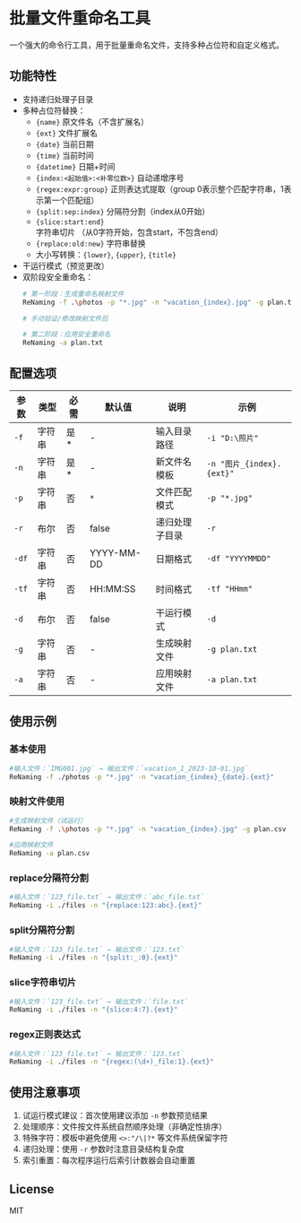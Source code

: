 # 批量文件重命名工具

一个强大的命令行工具，用于批量重命名文件，支持多种占位符和自定义格式。

## 功能特性

- 支持递归处理子目录
- 多种占位符替换：
  - `{name}` 原文件名（不含扩展名）
  - `{ext}` 文件扩展名
  - `{date}` 当前日期
  - `{time}` 当前时间
  - `{datetime}` 日期+时间
  - `{index:<起始值>:<补零位数>}` 自动递增序号
  - `{regex:expr:group}` 正则表达式提取（group 0表示整个匹配字符串，1表示第一个匹配组）
  - `{split:sep:index}` 分隔符分割（index从0开始）
  - `{slice:start:end}` 字符串切片 （从0字符开始，包含start，不包含end）
  - `{replace:old:new}` 字符串替换
  - 大小写转换：`{lower}`, `{upper}`, `{title}`
- 干运行模式（预览更改）
- 双阶段安全重命名：
  ```bash
  # 第一阶段：生成重命名映射文件
  ReNaming -f .\photos -p "*.jpg" -n "vacation_{index}.jpg" -g plan.txt
  
  # 手动验证/修改映射文件后

  # 第二阶段：应用安全重命名
  ReNaming -a plan.txt

## 配置选项

| 参数        | 类型   | 必需 | 默认值       | 说明                                  | 示例                      |
|-------------|--------|------|--------------|---------------------------------------|---------------------------|
| `-f`        | 字符串 | 是*  | -            | 输入目录路径                          | `-i "D:\照片"`           |
| `-n`        | 字符串 | 是*  | -            | 新文件名模板                          | `-n "图片_{index}.{ext}"` |
| `-p`        | 字符串 | 否   | `*`          | 文件匹配模式                          | `-p "*.jpg"`             |
| `-r`        | 布尔   | 否   | false        | 递归处理子目录                        | `-r`                     |
| `-df`       | 字符串 | 否   | YYYY-MM-DD   | 日期格式                              | `-df "YYYYMMDD"`         |
| `-tf`       | 字符串 | 否   | HH:MM:SS     | 时间格式                              | `-tf "HHmm"`             |
| `-d`        | 布尔   | 否   | false        | 干运行模式                            | `-d`                     |
| `-g`        | 字符串 | 否   | -            | 生成映射文件                          | `-g plan.txt`            |
| `-a`        | 字符串 | 否   | -            | 应用映射文件                          | `-a plan.txt`             |

## 使用示例
### 基本使用
```bash
#输入文件：`IMG001.jpg` → 输出文件：`vacation_1_2023-10-01.jpg`
ReNaming -f ./photos -p "*.jpg" -n "vacation_{index}_{date}.{ext}"
```

### 映射文件使用
```bash
#生成映射文件（试运行）
ReNaming -f .\photos -p "*.jpg" -n "vacation_{index}.jpg" -g plan.csv  

#应用映射文件
ReNaming -a plan.csv 
```


### replace分隔符分割
```bash
#输入文件：`123_file.txt` → 输出文件：`abc_file.txt`
ReNaming -i ./files -n "{replace:123:abc}.{ext}"
```


### split分隔符分割
```bash
#输入文件：`123_file.txt` → 输出文件：`123.txt`
ReNaming -i ./files -n "{split:_:0}.{ext}"
```


### slice字符串切片
```bash
#输入文件：`123_file.txt` → 输出文件：`file.txt`
ReNaming -i ./files -n "{slice:4:7}.{ext}"
```


### regex正则表达式
```bash
#输入文件：`123_file.txt` → 输出文件：`123.txt`
ReNaming -i ./files -n "{regex:(\d+)_file:1}.{ext}"
```



## 使用注意事项
1. 试运行模式建议：首次使用建议添加 `-n` 参数预览结果
2. 处理顺序：文件按文件系统自然顺序处理（非确定性排序）
3. 特殊字符：模板中避免使用 `<>:"/\|?*` 等文件系统保留字符
4. 递归处理：使用 `-r` 参数时注意目录结构复杂度
5. 索引重置：每次程序运行后索引计数器会自动重置

## License
MIT